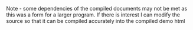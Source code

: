 Note - some dependencies of the compiled documents may not be met as this was a form for a larger program. If there is interest I can modify the source so that it can be compiled accurately into the compiled demo html